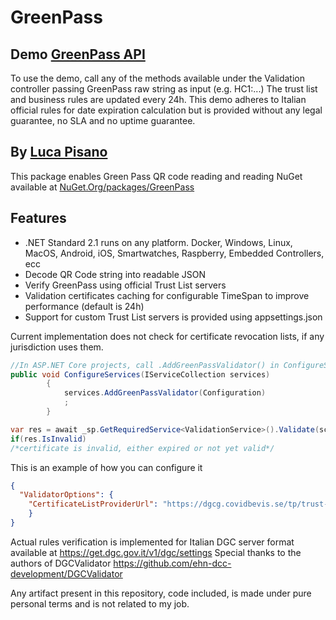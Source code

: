 # GreenPass
## Demo [GreenPass API](https://greenpassapi.azurewebsites.net)
To use the demo, call any of the methods available under the Validation controller passing GreenPass raw string as input (e.g. HC1:...)
The trust list and business rules are updated every 24h.
This demo adheres to Italian official rules for date expiration calculation but is provided without any legal guarantee, no SLA and no uptime guarantee.

## By [Luca Pisano](https://lucapisano.it)

This package enables Green Pass QR code reading and reading
NuGet available at [NuGet.Org/packages/GreenPass](https://www.nuget.org/packages/GreenPass)
## Features

- .NET Standard 2.1 runs on any platform. Docker, Windows, Linux, MacOS, Android, iOS, Smartwatches, Raspberry, Embedded Controllers, ecc
- Decode QR Code string into readable JSON
- Verify GreenPass using official Trust List servers
- Validation certificates caching for configurable TimeSpan to improve performance (default is 24h)
- Support for custom Trust List servers is provided using appsettings.json

Current implementation does not check for certificate revocation lists, if any jurisdiction uses them.

```csharp
//In ASP.NET Core projects, call .AddGreenPassValidator() in ConfigureServices() method
public void ConfigureServices(IServiceCollection services)
        {
            services.AddGreenPassValidator(Configuration)
            ;            
        }
```
```csharp
var res = await _sp.GetRequiredService<ValidationService>().Validate(scanResult);
if(res.IsInvalid)
/*certificate is invalid, either expired or not yet valid*/
```
This is an example of how you can configure it
```json
{
  "ValidatorOptions": {
    "CertificateListProviderUrl": "https://dgcg.covidbevis.se/tp/trust-list"    
    }
}
```
Actual rules verification is implemented for Italian DGC server format available at https://get.dgc.gov.it/v1/dgc/settings
Special thanks to the authors of DGCValidator https://github.com/ehn-dcc-development/DGCValidator

Any artifact present in this repository, code included, is made under pure personal terms and is not related to my job.